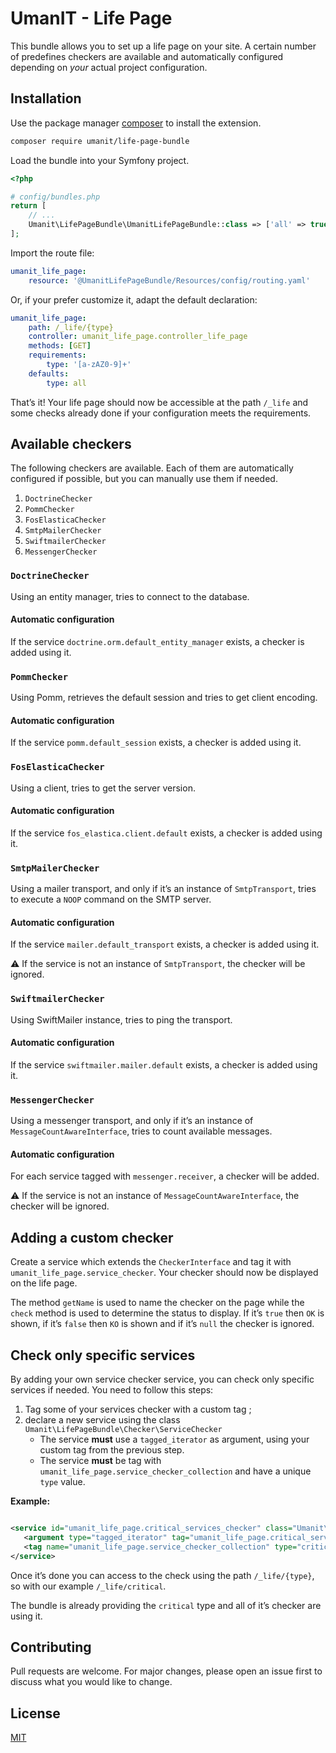 # UmanIT - Life Page

This bundle allows you to set up a life page on your site. A certain number of predefines checkers are available and
automatically configured depending on _your_ actual project configuration.

## Installation

Use the package manager [composer](https://getcomposer.org/) to install the extension.

```bash
composer require umanit/life-page-bundle
```

Load the bundle into your Symfony project.

```php
<?php

# config/bundles.php
return [
    // ...
    Umanit\LifePageBundle\UmanitLifePageBundle::class => ['all' => true],
];
```

Import the route file:

```yaml
umanit_life_page:
    resource: '@UmanitLifePageBundle/Resources/config/routing.yaml'
```

Or, if your prefer customize it, adapt the default declaration:

```yaml
umanit_life_page:
    path: /_life/{type}
    controller: umanit_life_page.controller_life_page
    methods: [GET]
    requirements:
        type: '[a-zAZ0-9]+'
    defaults:
        type: all
```

That’s it! Your life page should now be accessible at the path `/_life` and some checks already done if your
configuration meets the requirements.

## Available checkers

The following checkers are available. Each of them are automatically configured if possible, but you can manually use
them if needed.

1. `DoctrineChecker`
2. `PommChecker`
3. `FosElasticaChecker`
4. `SmtpMailerChecker`
5. `SwiftmailerChecker`
6. `MessengerChecker`

### `DoctrineChecker`

Using an entity manager, tries to connect to the database.

#### Automatic configuration

If the service `doctrine.orm.default_entity_manager` exists, a checker is added using it.

### `PommChecker`

Using Pomm, retrieves the default session and tries to get client encoding.

#### Automatic configuration

If the service `pomm.default_session` exists, a checker is added using it.

### `FosElasticaChecker`

Using a client, tries to get the server version.

#### Automatic configuration

If the service `fos_elastica.client.default` exists, a checker is added using it.

### `SmtpMailerChecker`

Using a mailer transport, and only if it’s an instance of `SmtpTransport`, tries to execute a `NOOP` command on the SMTP
server.

#### Automatic configuration

If the service `mailer.default_transport` exists, a checker is added using it.

⚠️ If the service is not an instance of `SmtpTransport`, the checker will be ignored.

### `SwiftmailerChecker`

Using SwiftMailer instance, tries to ping the transport.

#### Automatic configuration

If the service `swiftmailer.mailer.default` exists, a checker is added using it.

### `MessengerChecker`

Using a messenger transport, and only if it’s an instance of `MessageCountAwareInterface`, tries to count available
messages.

#### Automatic configuration

For each service tagged with `messenger.receiver`, a checker will be added.

⚠️ If the service is not an instance of `MessageCountAwareInterface`, the checker will be ignored.

## Adding a custom checker

Create a service which extends the `CheckerInterface` and tag it with `umanit_life_page.service_checker`. Your checker
should now be displayed on the life page.

The method `getName` is used to name the checker on the page while the `check` method is used to determine the status to
display. If it’s `true` then `OK` is shown, if it’s `false` then `KO` is shown and if it’s `null` the checker is
ignored.

## Check only specific services

By adding your own service checker service, you can check only specific services if needed. You need to follow this
steps:

1. Tag some of your services checker with a custom tag ;
2. declare a new service using the class `Umanit\LifePageBundle\Checker\ServiceChecker`
    * The service **must** use a `tagged_iterator` as argument, using your custom tag from the previous step.
    * The service **must** be tag with `umanit_life_page.service_checker_collection` and have a unique `type` value.

**Example:**

 ```xml

<service id="umanit_life_page.critical_services_checker" class="Umanit\LifePageBundle\Checker\ServiceChecker">
    <argument type="tagged_iterator" tag="umanit_life_page.critical_service_checker" />
    <tag name="umanit_life_page.service_checker_collection" type="critical" />
</service>
 ```

Once it’s done you can access to the check using the path `/_life/{type}`, so with our example `/_life/critical`.

The bundle is already providing the `critical` type and all of it’s checker are using it. 

## Contributing

Pull requests are welcome. For major changes, please open an issue first to discuss what you would like to change.

## License

[MIT](https://choosealicense.com/licenses/mit/)
